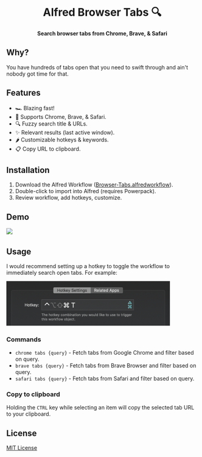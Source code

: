 <div align="center">
  <h1>Alfred Browser Tabs 🔍</h1>
</div>

<p align="center">
  <strong>Search browser tabs from Chrome, Brave, & Safari</strong>
</p>

## Why?

You have hundreds of tabs open that you need to swift through and ain't nobody got time for that.

## Features

- 🏎 Blazing fast!
- 💪 Supports Chrome, Brave, & Safari.
- 🔍 Fuzzy search title & URLs.
- ✨ Relevant results (last active window).
- 🌶️ Customizable hotkeys & keywords.
- 📋 Copy URL to clipboard.

## Installation

1. Download the Alfred Workflow ([Browser-Tabs.alfredworkflow](https://github.com/epilande/alfred-browser-tabs/releases/latest/download/Browser-Tabs.alfredworkflow)).
1. Double-click to import into Alfred (requires Powerpack).
1. Review workflow, add hotkeys, customize.

## Demo

<img src="./demo.gif" width="530">

## Usage

I would recommend setting up a hotkey to toggle the workflow to immediately search open tabs.
For example:

<img src="./hotkey.png" alt="setup hotkey" width="430">

### Commands

- `chrome tabs {query}` - Fetch tabs from Google Chrome and filter based on query.
- `brave tabs {query}` - Fetch tabs from Brave Browser and filter based on query.
- `safari tabs {query}` - Fetch tabs from Safari and filter based on query.

### Copy to clipboard

Holding the `CTRL` key while selecting an item will copy the selected tab URL to your clipboard.

## License

[MIT License](https://oss.ninja/mit/epilande/)
